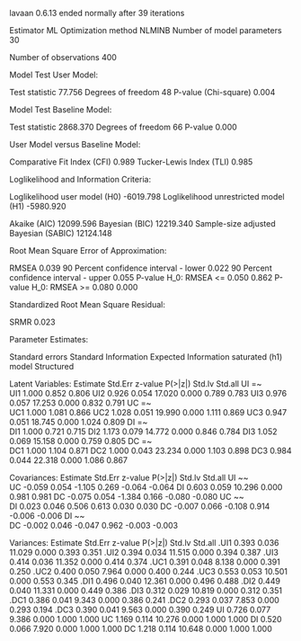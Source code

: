 lavaan 0.6.13 ended normally after 39 iterations

  Estimator                                         ML
  Optimization method                           NLMINB
  Number of model parameters                        30

  Number of observations                           400

Model Test User Model:
                                                      
  Test statistic                                77.756
  Degrees of freedom                                48
  P-value (Chi-square)                           0.004

Model Test Baseline Model:

  Test statistic                              2868.370
  Degrees of freedom                                66
  P-value                                        0.000

User Model versus Baseline Model:

  Comparative Fit Index (CFI)                    0.989
  Tucker-Lewis Index (TLI)                       0.985

Loglikelihood and Information Criteria:

  Loglikelihood user model (H0)              -6019.798
  Loglikelihood unrestricted model (H1)      -5980.920
                                                      
  Akaike (AIC)                               12099.596
  Bayesian (BIC)                             12219.340
  Sample-size adjusted Bayesian (SABIC)      12124.148

Root Mean Square Error of Approximation:

  RMSEA                                          0.039
  90 Percent confidence interval - lower         0.022
  90 Percent confidence interval - upper         0.055
  P-value H_0: RMSEA <= 0.050                    0.862
  P-value H_0: RMSEA >= 0.080                    0.000

Standardized Root Mean Square Residual:

  SRMR                                           0.023

Parameter Estimates:

  Standard errors                             Standard
  Information                                 Expected
  Information saturated (h1) model          Structured

Latent Variables:
                   Estimate  Std.Err  z-value  P(>|z|)   Std.lv  Std.all
  UI =~                                                                 
    UI1               1.000                               0.852    0.806
    UI2               0.926    0.054   17.020    0.000    0.789    0.783
    UI3               0.976    0.057   17.253    0.000    0.832    0.791
  UC =~                                                                 
    UC1               1.000                               1.081    0.866
    UC2               1.028    0.051   19.990    0.000    1.111    0.869
    UC3               0.947    0.051   18.745    0.000    1.024    0.809
  DI =~                                                                 
    DI1               1.000                               0.721    0.715
    DI2               1.173    0.079   14.772    0.000    0.846    0.784
    DI3               1.052    0.069   15.158    0.000    0.759    0.805
  DC =~                                                                 
    DC1               1.000                               1.104    0.871
    DC2               1.000    0.043   23.234    0.000    1.103    0.898
    DC3               0.984    0.044   22.318    0.000    1.086    0.867

Covariances:
                   Estimate  Std.Err  z-value  P(>|z|)   Std.lv  Std.all
  UI ~~                                                                 
    UC               -0.059    0.054   -1.105    0.269   -0.064   -0.064
    DI                0.603    0.059   10.296    0.000    0.981    0.981
    DC               -0.075    0.054   -1.384    0.166   -0.080   -0.080
  UC ~~                                                                 
    DI                0.023    0.046    0.506    0.613    0.030    0.030
    DC               -0.007    0.066   -0.108    0.914   -0.006   -0.006
  DI ~~                                                                 
    DC               -0.002    0.046   -0.047    0.962   -0.003   -0.003

Variances:
                   Estimate  Std.Err  z-value  P(>|z|)   Std.lv  Std.all
   .UI1               0.393    0.036   11.029    0.000    0.393    0.351
   .UI2               0.394    0.034   11.515    0.000    0.394    0.387
   .UI3               0.414    0.036   11.352    0.000    0.414    0.374
   .UC1               0.391    0.048    8.138    0.000    0.391    0.250
   .UC2               0.400    0.050    7.964    0.000    0.400    0.244
   .UC3               0.553    0.053   10.501    0.000    0.553    0.345
   .DI1               0.496    0.040   12.361    0.000    0.496    0.488
   .DI2               0.449    0.040   11.331    0.000    0.449    0.386
   .DI3               0.312    0.029   10.819    0.000    0.312    0.351
   .DC1               0.386    0.041    9.343    0.000    0.386    0.241
   .DC2               0.293    0.037    7.853    0.000    0.293    0.194
   .DC3               0.390    0.041    9.563    0.000    0.390    0.249
    UI                0.726    0.077    9.386    0.000    1.000    1.000
    UC                1.169    0.114   10.276    0.000    1.000    1.000
    DI                0.520    0.066    7.920    0.000    1.000    1.000
    DC                1.218    0.114   10.648    0.000    1.000    1.000

